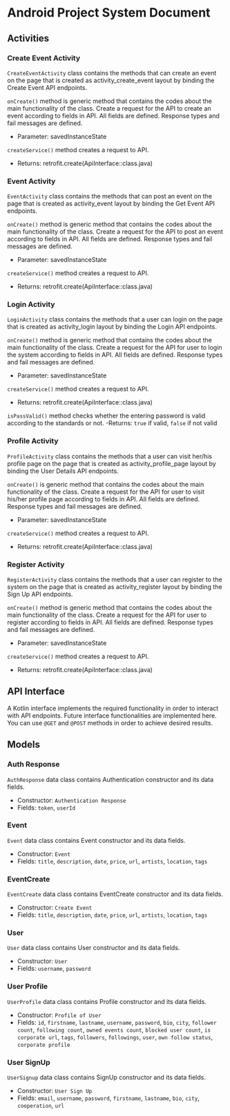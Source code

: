 # Android Project System Document

## Activities

### Create Event Activity

`CreateEventActivity` class contains the methods that can create an event on the page that is created as activity_create_event layout by binding the Create Event API endpoints.

`onCreate()` method is generic method that contains the codes about the main functionality of the class. Create a request for the API to create an event according to fields in API. All fields are defined. Response types and fail messages are defined.
- Parameter: savedInstanceState

`createService()` method creates a request to API.
- Returns: retrofit.create(ApiInterface::class.java)


### Event Activity

`EventActivity` class contains the methods that can post an event on the page that is created as 
activity_event layout by binding the Get Event API endpoints.

`onCreate()` method is generic method that contains the codes about the main functionality of the class. Create a request for the API to post an event according to fields in API. All fields are defined.
Response types and fail messages are defined.
- Parameter: savedInstanceState

`createService()` method creates a request to API.
- Returns: retrofit.create(ApiInterface::class.java)

### Login Activity

`LoginActivity` class contains the methods that a user can login on the page that is created as 
activity_login layout by binding the Login API endpoints. 

`onCreate()` method is generic method that contains the codes about the main functionality of the class. Create a request for the API for user to login the system according to fields in API. All fields are defined. Response types and fail messages are defined.
- Parameter: savedInstanceState

`createService()` method creates a request to API.
- Returns: retrofit.create(ApiInterface::class.java)

`isPassValid()` method checks whether the entering password is valid according to the standards or not.
 -Returns: `true` if valid, `false` if not valid

### Profile Activity 

`ProfileActivity` class contains the methods that a user can visit her/his profile page on the page that is created as activity_profile_page layout by binding the User Details API endpoints.

`onCreate()` is generic method that contains the codes about the main functionality of the class. Create a request for the API for user to visit his/her profile page according to fields in API. All fields are defined. Response types and fail messages are defined.
- Parameter: savedInstanceState

`createService()` method creates a request to API.
- Returns: retrofit.create(ApiInterface::class.java)

### Register Activity

`RegisterActivity` class contains the methods that a user can register to the system on the page that is created as activity_register layout by binding the Sign Up API endpoints.

`onCreate()` method is generic method that contains the codes about the main functionality of the class. Create a request for the API for user to register according to fields in API. All fields are defined. Response types and fail messages are defined.
- Parameter: savedInstanceState

`createService()` method creates a request to API.
- Returns: retrofit.create(ApiInterface::class.java)

## API Interface

   A Kotlin interface implements the required functionality in order to interact with API endpoints. Future interface functionalities are implemented here. You can use `@GET` and `@POST` methods in order to achieve desired results.


## Models

### Auth Response

`AuthResponse` data class contains Authentication constructor and its data fields.
 - Constructor: `Authentication Response`
 - Fields: `token`, `userId`

### Event
`Event` data class contains Event constructor and its data fields.
 - Constructor: `Event`
 - Fields: `title`, `description`, `date`, `price`, `url`, `artists`, `location`, `tags`

### EventCreate
`EventCreate` data class contains EventCreate constructor and its data fields.
- Constructor: `Create Event`
- Fields: `title`, `description`, `date`, `price`, `url`, `artists`, `location`, `tags`

### User
`User` data class contains User constructor and its data fields.
- Constructor: `User`
- Fields: `username`, `password`
 
### User Profile
`UserProfile` data class contains Profile constructor and its data fields.
- Constructor: `Profile of User`
- Fields: `id`, `firstname`, `lastname`, `username`, `password`, `bio`, `city`, `follower count`, 
`following count`, `owned events count`, `blocked user count`, `is corporate url`, `tags`, `followers`,
`followings`, `user`, `own follow status`, `corporate profile`

### User SignUp
`UserSignup` data class contains SignUp constructor and its data fields.
- Constructor: `User Sign Up`
- Fields: `email`, `username`, `password`, `firstname`, `lastname`, `bio`, `city`, `cooperation`, `url`


